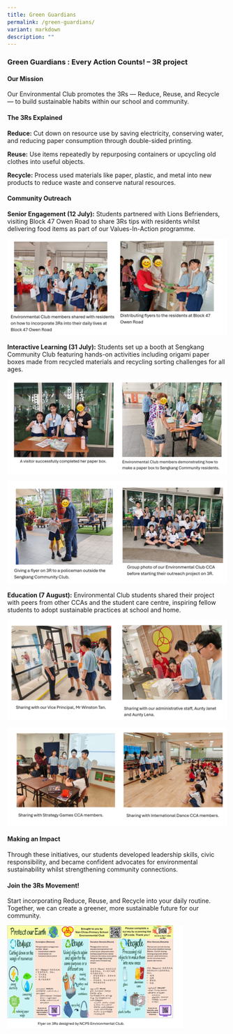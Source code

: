 ```yaml
---
title: Green Guardians
permalink: /green-guardians/
variant: markdown
description: ""
---
```

### Green Guardians : Every Action Counts! – 3R project

#### Our Mission
Our Environmental Club promotes the 3Rs — Reduce, Reuse, and Recycle — to build sustainable habits within our school and community.

#### The 3Rs Explained
**Reduce:** Cut down on resource use by saving electricity, conserving water, and reducing paper consumption through double-sided printing.

**Reuse:** Use items repeatedly by repurposing containers or upcycling old clothes into useful objects.

**Recycle:** Process used materials like paper, plastic, and metal into new products to reduce waste and conserve natural resources.

#### Community Outreach

**Senior Engagement (12 July):** Students partnered with Lions Befrienders, visiting Block 47 Owen Road to share 3Rs tips with residents whilst delivering food items as part of our Values-In-Action programme.

![](/images/CoCurricularActivities/Environmental%20Club/CCE05.jpg)

**Interactive Learning (31 July):** Students set up a booth at Sengkang Community Club featuring hands-on activities including origami paper boxes made from recycled materials and recycling sorting challenges for all ages.

![](/images/CoCurricularActivities/Environmental%20Club/CCE07.jpg)

![](/images/CoCurricularActivities/Environmental%20Club/CCE06.jpg)

**Education (7 August):** Environmental Club students shared their project with peers from other CCAs and the student care centre, inspiring fellow students to adopt sustainable practices at school and home.

![](/images/CoCurricularActivities/Environmental%20Club/CCE10.jpg)

![](/images/CoCurricularActivities/Environmental%20Club/CCE11.jpg)

#### Making an Impact
Through these initiatives, our students developed leadership skills, civic responsibility, and became confident advocates for environmental sustainability whilst strengthening community connections.

#### Join the 3Rs Movement!
Start incorporating Reduce, Reuse, and Recycle into your daily routine. Together, we can create a greener, more sustainable future for our community.

<img src="/images/CoCurricularActivities/Environmental%20Club/CCE12.jpg" style="width:80%">